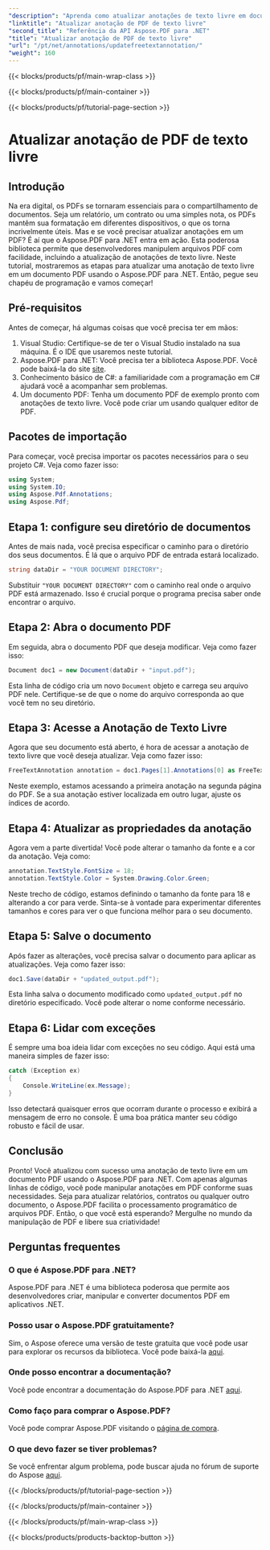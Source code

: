 ```yaml
---
"description": "Aprenda como atualizar anotações de texto livre em documentos PDF usando o Aspose.PDF para .NET com este guia passo a passo."
"linktitle": "Atualizar anotação de PDF de texto livre"
"second_title": "Referência da API Aspose.PDF para .NET"
"title": "Atualizar anotação de PDF de texto livre"
"url": "/pt/net/annotations/updatefreetextannotation/"
"weight": 160
---
```


{{< blocks/products/pf/main-wrap-class >}}

{{< blocks/products/pf/main-container >}}

{{< blocks/products/pf/tutorial-page-section >}}

# Atualizar anotação de PDF de texto livre

## Introdução

Na era digital, os PDFs se tornaram essenciais para o compartilhamento de documentos. Seja um relatório, um contrato ou uma simples nota, os PDFs mantêm sua formatação em diferentes dispositivos, o que os torna incrivelmente úteis. Mas e se você precisar atualizar anotações em um PDF? É aí que o Aspose.PDF para .NET entra em ação. Esta poderosa biblioteca permite que desenvolvedores manipulem arquivos PDF com facilidade, incluindo a atualização de anotações de texto livre. Neste tutorial, mostraremos as etapas para atualizar uma anotação de texto livre em um documento PDF usando o Aspose.PDF para .NET. Então, pegue seu chapéu de programação e vamos começar!

## Pré-requisitos

Antes de começar, há algumas coisas que você precisa ter em mãos:

1. Visual Studio: Certifique-se de ter o Visual Studio instalado na sua máquina. É o IDE que usaremos neste tutorial.
2. Aspose.PDF para .NET: Você precisa ter a biblioteca Aspose.PDF. Você pode baixá-la do site [site](https://releases.aspose.com/pdf/net/).
3. Conhecimento básico de C#: a familiaridade com a programação em C# ajudará você a acompanhar sem problemas.
4. Um documento PDF: Tenha um documento PDF de exemplo pronto com anotações de texto livre. Você pode criar um usando qualquer editor de PDF.

## Pacotes de importação

Para começar, você precisa importar os pacotes necessários para o seu projeto C#. Veja como fazer isso:

```csharp
using System;
using System.IO;
using Aspose.Pdf.Annotations;
using Aspose.Pdf;
```

## Etapa 1: configure seu diretório de documentos

Antes de mais nada, você precisa especificar o caminho para o diretório dos seus documentos. É lá que o arquivo PDF de entrada estará localizado.

```csharp
string dataDir = "YOUR DOCUMENT DIRECTORY";
```

Substituir `"YOUR DOCUMENT DIRECTORY"` com o caminho real onde o arquivo PDF está armazenado. Isso é crucial porque o programa precisa saber onde encontrar o arquivo.

## Etapa 2: Abra o documento PDF

Em seguida, abra o documento PDF que deseja modificar. Veja como fazer isso:

```csharp
Document doc1 = new Document(dataDir + "input.pdf");
```

Esta linha de código cria um novo `Document` objeto e carrega seu arquivo PDF nele. Certifique-se de que o nome do arquivo corresponda ao que você tem no seu diretório.

## Etapa 3: Acesse a Anotação de Texto Livre

Agora que seu documento está aberto, é hora de acessar a anotação de texto livre que você deseja atualizar. Veja como fazer isso:

```csharp
FreeTextAnnotation annotation = doc1.Pages[1].Annotations[0] as FreeTextAnnotation;
```

Neste exemplo, estamos acessando a primeira anotação na segunda página do PDF. Se a sua anotação estiver localizada em outro lugar, ajuste os índices de acordo.

## Etapa 4: Atualizar as propriedades da anotação

Agora vem a parte divertida! Você pode alterar o tamanho da fonte e a cor da anotação. Veja como:

```csharp
annotation.TextStyle.FontSize = 18;
annotation.TextStyle.Color = System.Drawing.Color.Green;
```

Neste trecho de código, estamos definindo o tamanho da fonte para 18 e alterando a cor para verde. Sinta-se à vontade para experimentar diferentes tamanhos e cores para ver o que funciona melhor para o seu documento.

## Etapa 5: Salve o documento

Após fazer as alterações, você precisa salvar o documento para aplicar as atualizações. Veja como fazer isso:

```csharp
doc1.Save(dataDir + "updated_output.pdf");
```

Esta linha salva o documento modificado como `updated_output.pdf` no diretório especificado. Você pode alterar o nome conforme necessário.

## Etapa 6: Lidar com exceções

É sempre uma boa ideia lidar com exceções no seu código. Aqui está uma maneira simples de fazer isso:

```csharp
catch (Exception ex)
{
    Console.WriteLine(ex.Message);
}
```

Isso detectará quaisquer erros que ocorram durante o processo e exibirá a mensagem de erro no console. É uma boa prática manter seu código robusto e fácil de usar.

## Conclusão

Pronto! Você atualizou com sucesso uma anotação de texto livre em um documento PDF usando o Aspose.PDF para .NET. Com apenas algumas linhas de código, você pode manipular anotações em PDF conforme suas necessidades. Seja para atualizar relatórios, contratos ou qualquer outro documento, o Aspose.PDF facilita o processamento programático de arquivos PDF. Então, o que você está esperando? Mergulhe no mundo da manipulação de PDF e libere sua criatividade!

## Perguntas frequentes

### O que é Aspose.PDF para .NET?
Aspose.PDF para .NET é uma biblioteca poderosa que permite aos desenvolvedores criar, manipular e converter documentos PDF em aplicativos .NET.

### Posso usar o Aspose.PDF gratuitamente?
Sim, o Aspose oferece uma versão de teste gratuita que você pode usar para explorar os recursos da biblioteca. Você pode baixá-la [aqui](https://releases.aspose.com/).

### Onde posso encontrar a documentação?
Você pode encontrar a documentação do Aspose.PDF para .NET [aqui](https://reference.aspose.com/pdf/net/).

### Como faço para comprar o Aspose.PDF?
Você pode comprar Aspose.PDF visitando o [página de compra](https://purchase.aspose.com/buy).

### O que devo fazer se tiver problemas?
Se você enfrentar algum problema, pode buscar ajuda no fórum de suporte do Aspose [aqui](https://forum.aspose.com/c/pdf/10).

{{< /blocks/products/pf/tutorial-page-section >}}

{{< /blocks/products/pf/main-container >}}

{{< /blocks/products/pf/main-wrap-class >}}

{{< blocks/products/products-backtop-button >}}